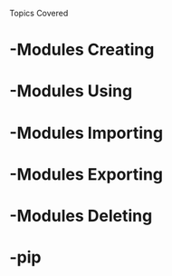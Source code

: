 Topics Covered


# -Modules Creating
# -Modules Using
# -Modules Importing
# -Modules Exporting
# -Modules Deleting
# -pip
